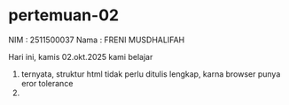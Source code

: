 # pertemuan-02
NIM : 2511500037
Nama : FRENI MUSDHALIFAH

Hari ini, kamis 02.okt.2025 kami belajar 
1) ternyata, struktur html tidak perlu ditulis lengkap, karna browser punya eror tolerance
2) 